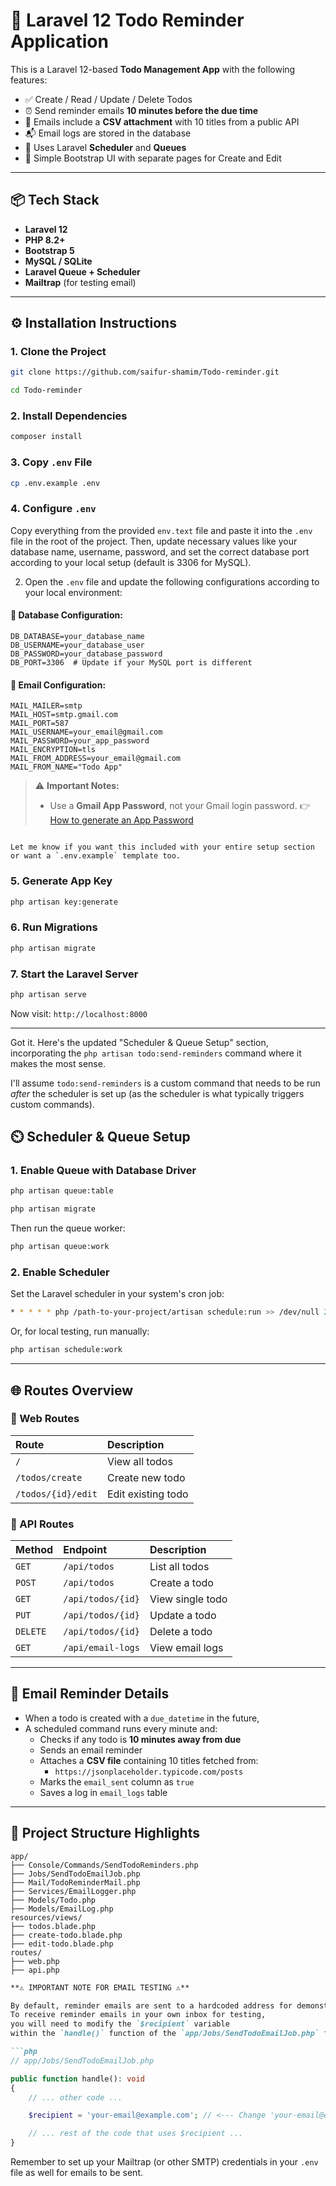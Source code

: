 
# 📝 Laravel 12 Todo Reminder Application

This is a Laravel 12-based **Todo Management App** with the following features:

* ✅ Create / Read / Update / Delete Todos
* ⏰ Send reminder emails **10 minutes before the due time**
* 📎 Emails include a **CSV attachment** with 10 titles from a public API
* 📬 Email logs are stored in the database
* 🧰 Uses Laravel **Scheduler** and **Queues**
* 🎨 Simple Bootstrap UI with separate pages for Create and Edit

---

## 📦 Tech Stack

* **Laravel 12**
* **PHP 8.2+**
* **Bootstrap 5**
* **MySQL / SQLite**
* **Laravel Queue + Scheduler**
* **Mailtrap** (for testing email)

---

## ⚙️ Installation Instructions

### 1. Clone the Project

```bash
git clone https://github.com/saifur-shamim/Todo-reminder.git

````
```bash
cd Todo-reminder
````
### 2\. Install Dependencies

```bash
composer install
```

### 3\. Copy `.env` File

```bash
cp .env.example .env
```

### 4\. Configure `.env`

Copy everything from the provided `env.text` file and paste it into the `.env` file in the root of the project. Then, update necessary values like your database name, username, password, and set the correct database port according to your local setup (default is 3306 for MySQL).



2. Open the `.env` file and update the following configurations according to your local environment:

#### 🔧 Database Configuration:

```env
DB_DATABASE=your_database_name
DB_USERNAME=your_database_user
DB_PASSWORD=your_database_password
DB_PORT=3306  # Update if your MySQL port is different
```

#### 📧 Email Configuration:

```env
MAIL_MAILER=smtp
MAIL_HOST=smtp.gmail.com
MAIL_PORT=587
MAIL_USERNAME=your_email@gmail.com
MAIL_PASSWORD=your_app_password
MAIL_ENCRYPTION=tls
MAIL_FROM_ADDRESS=your_email@gmail.com
MAIL_FROM_NAME="Todo App"
```

> ⚠️ **Important Notes:**
>
> * Use a **Gmail App Password**, not your Gmail login password.
>   👉 [How to generate an App Password](https://support.google.com/accounts/answer/185833)


```

Let me know if you want this included with your entire setup section or want a `.env.example` template too.
```

### 5\. Generate App Key

```bash
php artisan key:generate
```

### 6\. Run Migrations

```bash
php artisan migrate
```

### 7\. Start the Laravel Server

```bash
php artisan serve
```

Now visit: `http://localhost:8000`

-----

Got it. Here's the updated "Scheduler & Queue Setup" section, incorporating the `php artisan todo:send-reminders` command where it makes the most sense.

I'll assume `todo:send-reminders` is a custom command that needs to be run *after* the scheduler is set up (as the scheduler is what typically triggers custom commands).

## ⏲️ Scheduler & Queue Setup

### 1. Enable Queue with Database Driver


```bash
php artisan queue:table
````

```bash
php artisan migrate
````

Then run the queue worker:

```bash
php artisan queue:work
```

### 2\. Enable Scheduler

Set the Laravel scheduler in your system's cron job:

```bash
* * * * * php /path-to-your-project/artisan schedule:run >> /dev/null 2>&1
```

Or, for local testing, run manually:

```bash
php artisan schedule:work
```

-----

## 🌐 Routes Overview

### 📄 Web Routes

| Route             | Description        |
| :---------------- | :----------------- |
| `/`               | View all todos     |
| `/todos/create`   | Create new todo    |
| `/todos/{id}/edit`| Edit existing todo |

### 🔌 API Routes

| Method | Endpoint          | Description       |
| :----- | :---------------- | :---------------- |
| `GET`  | `/api/todos`      | List all todos    |
| `POST` | `/api/todos`      | Create a todo     |
| `GET`  | `/api/todos/{id}` | View single todo  |
| `PUT`  | `/api/todos/{id}` | Update a todo     |
| `DELETE`| `/api/todos/{id}` | Delete a todo     |
| `GET`  | `/api/email-logs` | View email logs   |

-----

## 📧 Email Reminder Details

  * When a todo is created with a `due_datetime` in the future,
  * A scheduled command runs every minute and:
      * Checks if any todo is **10 minutes away from due**
      * Sends an email reminder
      * Attaches a **CSV file** containing 10 titles fetched from:
          * `https://jsonplaceholder.typicode.com/posts`
      * Marks the `email_sent` column as `true`
      * Saves a log in `email_logs` table

-----

## 📁 Project Structure Highlights

```
app/
├── Console/Commands/SendTodoReminders.php
├── Jobs/SendTodoEmailJob.php
├── Mail/TodoReminderMail.php
├── Services/EmailLogger.php
├── Models/Todo.php
├── Models/EmailLog.php
resources/views/
├── todos.blade.php
├── create-todo.blade.php
├── edit-todo.blade.php
routes/
├── web.php
├── api.php
```

````markdown
**⚠️ IMPORTANT NOTE FOR EMAIL TESTING ⚠️**

By default, reminder emails are sent to a hardcoded address for demonstration.
To receive reminder emails in your own inbox for testing,
you will need to modify the `$recipient` variable
within the `handle()` function of the `app/Jobs/SendTodoEmailJob.php` file:

```php
// app/Jobs/SendTodoEmailJob.php

public function handle(): void
{
    // ... other code ...

    $recipient = 'your-email@example.com'; // <--- Change 'your-email@example.com' to your actual email address.

    // ... rest of the code that uses $recipient ...
}
````

Remember to set up your Mailtrap (or other SMTP) credentials in your `.env` file as well for emails to be sent.

